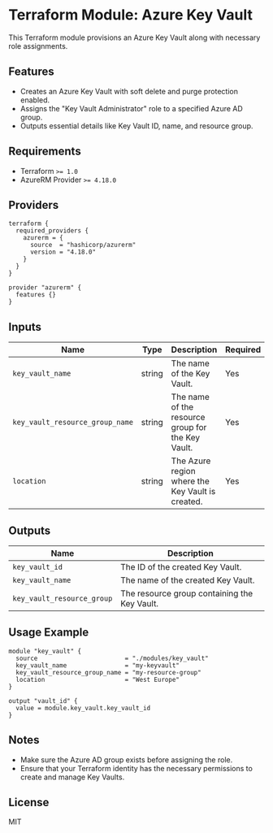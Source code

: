 # Terraform Module: Azure Key Vault

This Terraform module provisions an Azure Key Vault along with necessary role assignments.

## Features
- Creates an Azure Key Vault with soft delete and purge protection enabled.
- Assigns the "Key Vault Administrator" role to a specified Azure AD group.
- Outputs essential details like Key Vault ID, name, and resource group.

## Requirements
- Terraform `>= 1.0`
- AzureRM Provider `>= 4.18.0`

## Providers

```hcl
terraform {
  required_providers {
    azurerm = {
      source  = "hashicorp/azurerm"
      version = "4.18.0"
    }
  }
}

provider "azurerm" {
  features {}
}
```

## Inputs

| Name                          | Type   | Description                                      | Required |
|--------------------------------|--------|--------------------------------------------------|----------|
| `key_vault_name`              | string | The name of the Key Vault.                      | Yes      |
| `key_vault_resource_group_name` | string | The name of the resource group for the Key Vault. | Yes      |
| `location`                    | string | The Azure region where the Key Vault is created. | Yes      |

## Outputs

| Name                        | Description                                    |
|-----------------------------|------------------------------------------------|
| `key_vault_id`             | The ID of the created Key Vault.              |
| `key_vault_name`           | The name of the created Key Vault.            |
| `key_vault_resource_group` | The resource group containing the Key Vault.  |

## Usage Example

```hcl
module "key_vault" {
  source                        = "./modules/key_vault"
  key_vault_name                = "my-keyvault"
  key_vault_resource_group_name = "my-resource-group"
  location                      = "West Europe"
}

output "vault_id" {
  value = module.key_vault.key_vault_id
}
```

## Notes
- Make sure the Azure AD group exists before assigning the role.
- Ensure that your Terraform identity has the necessary permissions to create and manage Key Vaults.

## License
MIT

